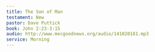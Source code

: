 ```yaml
---
title: The Son of Man
testament: New
pastor: Dave Puttick
book: John 2:23-3:15
audio: http://www.mecgoodnews.org/audio/141020181.mp3
service: Morning 
---
```

